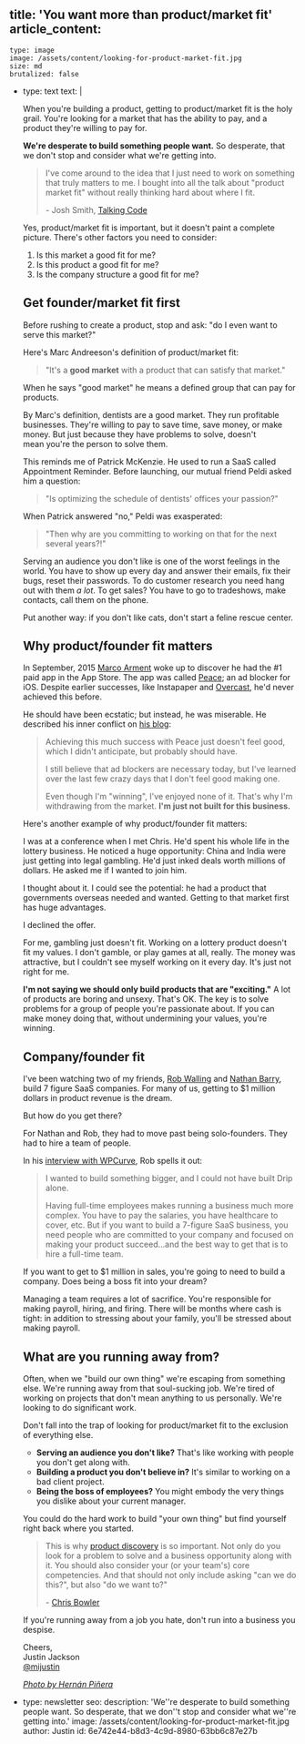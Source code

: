title: 'You want more than product/market fit'
article_content:
  -
    type: image
    image: /assets/content/looking-for-product-market-fit.jpg
    size: md
    brutalized: false
  -
    type: text
    text: |
      <p>When you're building a product, getting to product/market fit is the holy grail. You're looking for a market that has the ability to pay, and a product they're willing to pay for.</p><p><strong>We're desperate to build something people want.</strong>&nbsp;So desperate, that we don't stop and consider what we're getting into.</p><blockquote><p>I've come around to the idea that I just need to work on something that truly matters to me. I bought into all the talk about "product market fit" without really thinking hard about where I fit.</p><p>- Josh Smith, <a href="http://talkingcode.com/">Talking Code</a></p></blockquote><p>Yes, product/market fit is important, but it doesn't paint a complete picture. There's other factors you need to consider:</p><ol><li>Is this market a good fit for me?</li><li>Is this product a good fit for me?</li><li>Is the company structure a good fit for me?</li></ol><h2>Get founder/market fit first</h2><p>Before rushing to create a product, stop and ask: "do I even want to serve this market?"</p><p>Here's Marc Andreeson's definition of product/market fit:</p><blockquote><p>"It's a <b>good market</b> with a product that can satisfy that market."</p></blockquote><p>When he says "good market" he means a&nbsp;defined group&nbsp;that can pay for products.</p><p>By Marc's&nbsp;definition, dentists are a good market. They run profitable businesses.&nbsp;They're willing to pay to save time, save money, or make money. But just because they have problems to solve, doesn't mean&nbsp;you're the person to solve them.</p><p>This reminds me of Patrick McKenzie. He used to run a SaaS called Appointment Reminder. Before launching, our mutual friend Peldi asked him a question:</p><blockquote><p>"Is optimizing the schedule of dentists' offices your passion?"</p></blockquote><p>When Patrick answered "no," Peldi was exasperated:</p><blockquote><p>"Then why are you committing to working on that for the next several years?!"</p></blockquote><p>Serving an audience you don't like is one of the worst feelings in the world. You have to show up every day and answer their emails, fix their bugs, reset their passwords. To do customer research you need hang out with them <i>a lot</i>. To get sales? You have to go to tradeshows, make contacts, call them on the phone.</p><p>Put another way: if you don't like cats, don't start a feline rescue center.</p><h2>Why product/founder fit matters</h2><p>In September, 2015 <a href="https://marco.org/">Marco Arment</a> woke up to discover he had the #1 paid app in the App Store. The app was called <a href="https://marco.org/2015/09/16/peace-content-blocker">Peace</a>;&nbsp;an ad blocker for iOS. Despite earlier successes, like Instapaper and <a href="https://overcast.fm/">Overcast</a>, he'd never achieved this before.</p><p>He should have been ecstatic; but instead, he was miserable. He described his inner conflict on <a href="https://marco.org/2015/09/18/just-doesnt-feel-good">his blog</a>:</p><blockquote><p>Achieving this much success with Peace just doesn't feel good, which I didn't anticipate, but probably should have.</p><p>I still believe that ad blockers are necessary today, but I've learned over the last few crazy days that I don't feel good making one.</p><p>Even though I'm "winning", I've enjoyed none of it. That's why I'm withdrawing from the market. <b>I'm just not built for this business.</b></p></blockquote><p>Here's another example of why product/founder fit matters:</p><p>I was at a conference when I met Chris. He'd spent his whole life in the lottery business. He noticed a huge opportunity: China and India were just getting into legal gambling. He'd just&nbsp;inked deals worth millions of dollars. He asked me if I wanted to join him.</p><p>I thought about it. I could see the potential: he had a product that governments overseas needed and wanted. Getting to that market first has huge advantages.</p><p>I declined the offer.</p><p>For me, gambling just doesn't fit. Working on a lottery product doesn't fit&nbsp;my values. I don't gamble, or play games at all, really. The money was attractive, but I couldn't see myself working on it&nbsp;every day. It's just not right for me.</p><p><strong>I'm not saying we should only build products that are "exciting."</strong>&nbsp;A lot of products are boring and unsexy. That's OK. The key is to solve problems for a group of people you're passionate about. If you can make money doing that, without undermining your values, you're winning.</p><h2>Company/founder fit</h2><p>I've been watching two of my friends, <a href="http://www.softwarebyrob.com/">Rob Walling</a> and <a href="http://nathanbarry.com/">Nathan Barry</a>, build 7 figure SaaS companies. For many of us, getting to $1 million dollars in product revenue is the dream.</p><p>But how do you get there?</p><p>For Nathan and Rob, they had to move past being solo-founders. They had to hire a team of people.</p><p>In his <a href="http://wpcurve.com/bootstrapped-drip-into-a-7-figure-saas-business/">interview with WPCurve</a>, Rob spells it out:</p><blockquote><p>I wanted to build something bigger, and I could not have built Drip alone.</p><p>Having full-time employees makes running a business much more complex. You have to pay the salaries, you have healthcare to cover, etc. But if you want to build a 7-figure SaaS business, you need people who are committed to your company and focused on making your product succeed…and the best way to get that is to hire a full-time team.</p></blockquote><p>If you want to get to $1 million in sales, you're going to need to build a company. Does being a boss fit into your dream?</p><p>Managing a team requires a lot of sacrifice. You're responsible for making payroll, hiring, and firing. There will be months where cash is tight: in addition to stressing about your family, you'll be stressed about making payroll.</p><h2>What are you running away from?</h2><p>Often, when we "build our own thing" we're escaping from something else. We're running away from that soul-sucking job. We're tired of working on projects that don't&nbsp;mean anything to us personally. We're looking to do significant work.</p><p>Don't fall into the trap of looking for product/market fit to the exclusion of everything else.</p><ul><li><b>Serving an audience you don't like?</b> That's like working with people you don't get along with.</li><li><b>Building a product you don't believe in?</b> It's similar to working on a bad client project.</li><li><b>Being the boss of employees?</b> You might embody the very things you dislike about your current manager.</li></ul><p>You could do the hard work to build "your own thing" but find yourself right back where you started.</p><blockquote><p>This is why <a href="http://alistapart.com/article/usable-yet-useless-why-every-business-needs-product-discovery">product discovery</a> is so important. Not only do you look for a problem to solve and a business opportunity along with it. You should also consider your (or your team's) core competencies. And that should not only include asking "can we do this?", but also "do we want to?"</p><p>- <a href="https://twitter.com/chrisbowler">Chris Bowler</a></p></blockquote><p>If you're running away from a job you hate, don't run into a business you despise.</p><p>Cheers,<br>
      Justin Jackson<br>
      <a href="https://twitter.com/mijustin">@mijustin</a></p><p><a href="https://www.flickr.com/photos/hernanpc/8407944523/in/photolist-dNYUYK-9uPB28-81pjUV-mHdnqF-ap1kcU-kzt2Mr-fxhtnW-qH6uRw-Fs7ZgD-jabXFh-9cniAJ-fCwxPG-dWCTg6-mXHgT-dD5isc-3KHH2Q-oYxUxE-4jEvM1-r3PP5A-bjv7mh-53vQ2y-akpAaA-prD3T-2tuMbE-9yDTf8-cHfVRh-pk7Kym-ddTuJV-6mmzfq-97PPhr-4TW6xi-pN1ibq-iabPTw-6nXbp4-frHrgB-rgiQb4-4xBmEz-dafDTM-71DouE-fA3Tze-71Q8FX-85cQRG-nDkcC7-LECWP-9uSAZU-6VEexK-covhG7-m8zFn2-m8zFoe-cW8qWq"><em>Photo by&nbsp;Hernán Piñera</em></a></p>
  -
    type: newsletter
seo:
  description: 'We''re desperate to build something people want. So desperate, that we don''t stop and consider what we''re getting into.'
  image: /assets/content/looking-for-product-market-fit.jpg
author: Justin
id: 6e742e44-b8d3-4c9d-8980-63bb6c87e27b
